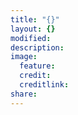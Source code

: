 ```yaml
---
title: "{}"
layout: {}
modified: 
description: 
image:
  feature: 
  credit: 
  creditlink: 
share: 
---
```


